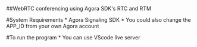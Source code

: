 ##WebRTC conferencing using Agora SDK's RTC and RTM 

#System Requirements
    * Agora Signaling SDK
    * You could also change the APP_ID from your own Agora account

#To run the program
    * You can use VScode live server